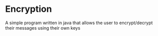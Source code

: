 Encryption
==========

A simple program written in java that allows the user to encrypt/decrypt their messages using their own keys